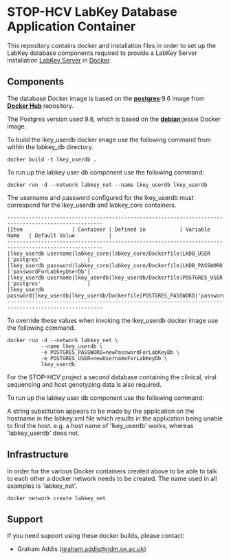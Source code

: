 STOP-HCV LabKey Database Application Container
==========

This repository contains docker and installation files in order to set up the LabKey database components required to provide a LabKey Server installation  [LabKey Server](https://www.labkey.org/) in [Docker](https://www.docker.com).


## Components
The database Docker image is based on the **[postgres](https://hub.docker.com/_/postgres/)**:9.6 image from **[Docker Hub](https://hub.docker.com/)**  repository.

The Postgres version used 9.6, which is based on the **[debian](https://hub.docker.com/r/_/debian/)**:jessie Docker image.

To build the lkey_userdb docker image use the following command from within the labkey_db directory.

```
docker build -t lkey_userdb .
```

To run up the labkey user db component use the following command:
```
docker run -d --network labkey_net --name lkey_userdb lkey_userdb
```

The username and password configured for the lkey_userdb must correspond for the lkey_userdb and labkey_core containers.
```
-----------------------------------------------------------------------------------------------------
|Item                | Container | Defined in           | Variable Name   | Default Value           |
-----------------------------------------------------------------------------------------------------
|lkey_userdb username|labkey_core|labkey_core/Dockerfile|LKDB_USER        |'postgres'               |
|lkey_userdb password|labkey_core|labkey_core/Dockerfile|LKDB_PASSWORD    |'passwordForLabkeyUserDb'|
|lkey_userdb username|lkey_userdb|lkey_userdb/Dockerfile|POSTGRES_USER    |'postgres'               |
|lkey_userdb password|lkey_userdb|lkey_userdb/Dockerfile|POSTGRES_PASSWORD|'passwordForLabkeyUserDb'|
-----------------------------------------------------------------------------------------------------
```

To override these values when invoking the lkey_userdb docker image use the following command.
```
docker run -d --network labkey_net \
           --name lkey_userdb \
           -e POSTGRES_PASSWORD=newPasswordForLabKeyDb \
           -e POSTGRES_USER=newUsernameForLabKeyDb \
           lkey_userdb
```

For the STOP-HCV project a second database containing the clinical, viral sequencing and host genotyping data is also required.

To run up the labkey user db component use the following command:

A string substitution appears to be made by the application on the hostname in the labkey.xml file which results in the application being unable to find the host. e.g. a host name of 'lkey_userdb' works, whereas 'labkey_userdb' does not.

## Infrastructure
In order for the various Docker containers created above to be able to talk to each other a docker network needs to be created. The name used in all examples is 'labkey_net'.

```Docker
docker network create labkey_net
```
## Support

If you need support using these docker builds, please contact:

- Graham Addis (graham.addis@ndm.ox.ac.uk)
